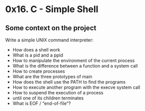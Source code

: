 # 0x16. C - Simple Shell

## Some context on the project
Write a simple UNIX command interpreter:

* How does a shell work
* What is a pid and a ppid
* How to manipulate the environment of the current process
* What is the difference between a function and a system call
* How to create processes
* What are the three prototypes of main
* How does the shell use the PATH to find the programs
* How to execute another program with the execve system call
* How to suspend the execution of a process
* until one of its children terminates
* What is EOF / “end-of-file”?

